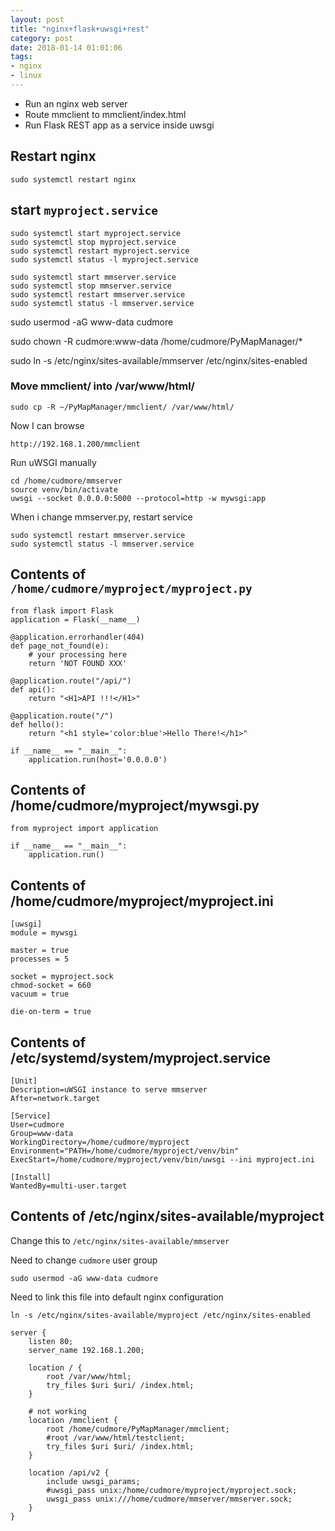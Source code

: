 ```yaml
---
layout: post
title: "nginx+flask+uwsgi+rest"
category: post
date: 2018-01-14 01:01:06
tags:
- nginx
- linux
---
```


- Run an nginx web server
- Route mmclient to mmclient/index.html
- Run Flask REST app as a service inside uwsgi


## Restart nginx

	sudo systemctl restart nginx
	
## start `myproject.service`

	sudo systemctl start myproject.service
	sudo systemctl stop myproject.service
	sudo systemctl restart myproject.service
	sudo systemctl status -l myproject.service

	sudo systemctl start mmserver.service
	sudo systemctl stop mmserver.service
	sudo systemctl restart mmserver.service
	sudo systemctl status -l mmserver.service

sudo usermod -aG www-data cudmore

sudo chown -R cudmore:www-data /home/cudmore/PyMapManager/*

sudo ln -s /etc/nginx/sites-available/mmserver /etc/nginx/sites-enabled

### Move mmclient/ into /var/www/html/

	sudo cp -R ~/PyMapManager/mmclient/ /var/www/html/
	
Now I can browse

	http://192.168.1.200/mmclient

Run uWSGI manually

	cd /home/cudmore/mmserver
	source venv/bin/activate
	uwsgi --socket 0.0.0.0:5000 --protocol=http -w mywsgi:app

When i change mmserver.py, restart service

	sudo systemctl restart mmserver.service
	sudo systemctl status -l mmserver.service


## Contents of `/home/cudmore/myproject/myproject.py`

```
from flask import Flask
application = Flask(__name__)

@application.errorhandler(404)
def page_not_found(e):
    # your processing here
    return 'NOT FOUND XXX'

@application.route("/api/")
def api():
    return "<H1>API !!!</H1>"

@application.route("/")
def hello():
    return "<h1 style='color:blue'>Hello There!</h1>"

if __name__ == "__main__":
    application.run(host='0.0.0.0')
```


## Contents of /home/cudmore/myproject/mywsgi.py

```
from myproject import application

if __name__ == "__main__":
    application.run()
```


## Contents of /home/cudmore/myproject/myproject.ini

```
[uwsgi]
module = mywsgi

master = true
processes = 5

socket = myproject.sock
chmod-socket = 660
vacuum = true

die-on-term = true
```

## Contents of /etc/systemd/system/myproject.service

```
[Unit]
Description=uWSGI instance to serve mmserver
After=network.target

[Service]
User=cudmore
Group=www-data
WorkingDirectory=/home/cudmore/myproject
Environment="PATH=/home/cudmore/myproject/venv/bin"
ExecStart=/home/cudmore/myproject/venv/bin/uwsgi --ini myproject.ini

[Install]
WantedBy=multi-user.target
```

## Contents of /etc/nginx/sites-available/myproject

Change this to `/etc/nginx/sites-available/mmserver`

Need to change `cudmore` user group

	sudo usermod -aG www-data cudmore
	
Need to link this file into default nginx configuration

	ln -s /etc/nginx/sites-available/myproject /etc/nginx/sites-enabled
	
```
server {
    listen 80;
    server_name 192.168.1.200;

    location / {
        root /var/www/html;
        try_files $uri $uri/ /index.html;
    }

    # not working
    location /mmclient {
        root /home/cudmore/PyMapManager/mmclient;
        #root /var/www/html/testclient;
        try_files $uri $uri/ /index.html;
    }

    location /api/v2 {
        include uwsgi_params;
        #uwsgi_pass unix:/home/cudmore/myproject/myproject.sock;
        uwsgi_pass unix:///home/cudmore/mmserver/mmserver.sock;
    }
}
```

